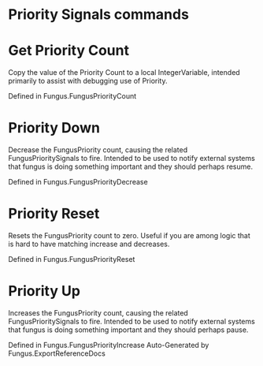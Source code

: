 # Priority Signals commands

# Get Priority Count
Copy the value of the Priority Count to a local IntegerVariable, intended primarily to assist with debugging use of Priority.

Defined in Fungus.FungusPriorityCount
# Priority Down
Decrease the FungusPriority count, causing the related FungusPrioritySignals to fire. Intended to be used to notify external systems that fungus is doing something important and they should perhaps resume.

Defined in Fungus.FungusPriorityDecrease
# Priority Reset
Resets the FungusPriority count to zero. Useful if you are among logic that is hard to have matching increase and decreases.

Defined in Fungus.FungusPriorityReset
# Priority Up
Increases the FungusPriority count, causing the related FungusPrioritySignals to fire. Intended to be used to notify external systems that fungus is doing something important and they should perhaps pause.

Defined in Fungus.FungusPriorityIncrease
Auto-Generated by Fungus.ExportReferenceDocs
